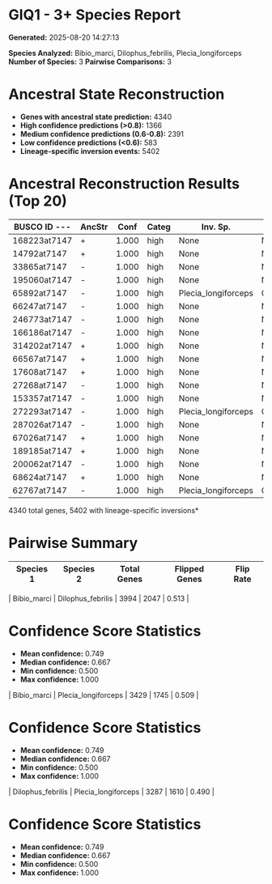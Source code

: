 # GIQ1 - 3+ Species Report

**Generated:** 2025-08-20 14:27:13

**Species Analyzed:** Bibio_marci, Dilophus_febrilis, Plecia_longiforceps
**Number of Species:** 3
**Pairwise Comparisons:** 3

# Ancestral State Reconstruction

- **Genes with ancestral state prediction:** 4340
- **High confidence predictions (>0.8):** 1366
- **Medium confidence predictions (0.6-0.8):** 2391
- **Low confidence predictions (<0.6):** 583
- **Lineage-specific inversion events:** 5402

# Ancestral Reconstruction Results (Top 20)

| BUSCO ID ---| AncStr | Conf | Categ | Inv. Sp. | Inv. Chr. |
|-------------|--------|------|-------|----------|-----------|
| 168223at7147 | + | 1.000 | high | None | None |
| 14792at7147 | + | 1.000 | high | None | None |
| 33865at7147 | - | 1.000 | high | None | None |
| 195060at7147 | - | 1.000 | high | None | None |
| 65892at7147 | - | 1.000 | high | Plecia_longiforceps | CM085464.1 |
| 66247at7147 | - | 1.000 | high | None | None |
| 246773at7147 | - | 1.000 | high | None | None |
| 166186at7147 | - | 1.000 | high | None | None |
| 314202at7147 | + | 1.000 | high | None | None |
| 66567at7147 | + | 1.000 | high | None | None |
| 17608at7147 | + | 1.000 | high | None | None |
| 27268at7147 | - | 1.000 | high | None | None |
| 153357at7147 | - | 1.000 | high | None | None |
| 272293at7147 | - | 1.000 | high | Plecia_longiforceps | CM085464.1 |
| 287026at7147 | - | 1.000 | high | None | None |
| 67026at7147 | + | 1.000 | high | None | None |
| 189185at7147 | + | 1.000 | high | None | None |
| 200062at7147 | - | 1.000 | high | None | None |
| 68624at7147 | + | 1.000 | high | None | None |
| 62767at7147 | - | 1.000 | high | Plecia_longiforceps | CM085464.1 |

4340 total genes, 5402 with lineage-specific inversions*

# Pairwise Summary

| Species 1 | Species 2 | Total Genes | Flipped Genes | Flip Rate |
|-----------|-----------|-------------|---------------|----------|
 
 
| Bibio_marci | Dilophus_febrilis | 3994 | 2047 | 0.513 |
# Confidence Score Statistics

- **Mean confidence:** 0.749
- **Median confidence:** 0.667
- **Min confidence:** 0.500
- **Max confidence:** 1.000

| Bibio_marci | Plecia_longiforceps | 3429 | 1745 | 0.509 |
# Confidence Score Statistics

- **Mean confidence:** 0.749
- **Median confidence:** 0.667
- **Min confidence:** 0.500
- **Max confidence:** 1.000

| Dilophus_febrilis | Plecia_longiforceps | 3287 | 1610 | 0.490 |
# Confidence Score Statistics

- **Mean confidence:** 0.749
- **Median confidence:** 0.667
- **Min confidence:** 0.500
- **Max confidence:** 1.000


